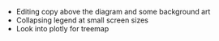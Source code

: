 - Editing copy above the diagram and some background art
- Collapsing legend at small screen sizes
- Look into plotly for treemap